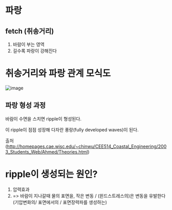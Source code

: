 # 파랑

## fetch (취송거리) 
1) 바람이 부는 영역
2) 길수록 파랑이 강해진다

# 취송거리와 파랑 관계 모식도

![image](https://user-images.githubusercontent.com/73323188/125750884-3f7ae67d-f56d-445d-9cb8-dc38096ed9e0.png)


## 파랑 형성 과정

바람이 수면을 스치면 ripple이 형성된다.

이 ripple이 점점 성장해 다자란 풍랑(fully developed waves)이 된다.





출처(http://homepages.cae.wisc.edu/~chinwu/CEE514_Coastal_Engineering/2003_Students_Web/Ahmed/Theories.html)


# ripple이 생성되는 원인?

1. 압력효과
2. => 바람이 지나갈때 물의 표면을, 작은 변동 / (윈드스트레스의)은 변동을 유발한다 (기압변화의/ 표면에서의 / 표면장력파를 생성하는) 
